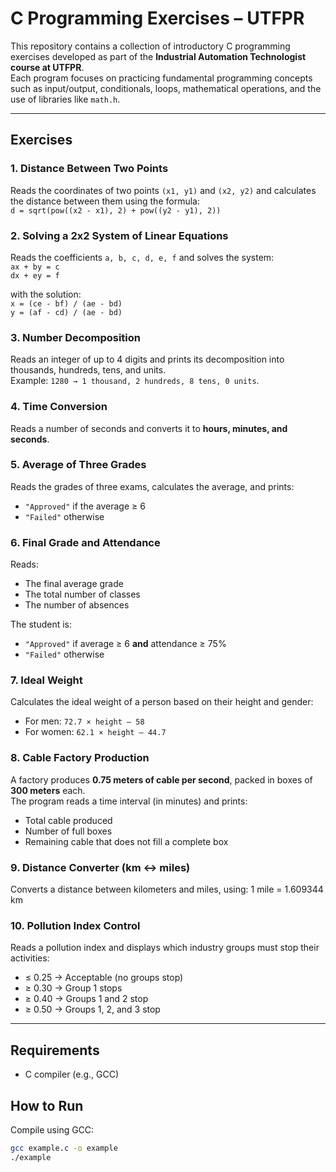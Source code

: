 # C Programming Exercises – UTFPR

This repository contains a collection of introductory C programming exercises developed as part of the **Industrial Automation Technologist course at UTFPR**.  
Each program focuses on practicing fundamental programming concepts such as input/output, conditionals, loops, mathematical operations, and the use of libraries like `math.h`.

---

## Exercises

### 1. Distance Between Two Points
Reads the coordinates of two points `(x1, y1)` and `(x2, y2)` and calculates the distance between them using the formula:
<br/>`d = sqrt(pow((x2 - x1), 2) + pow((y2 - y1), 2))`


### 2. Solving a 2x2 System of Linear Equations
Reads the coefficients `a, b, c, d, e, f` and solves the system:
<br/>`ax + by = c`
<br/>`dx + ey = f`

with the solution:
<br/>`x = (ce - bf) / (ae - bd)`
<br/>`y = (af - cd) / (ae - bd)`


### 3. Number Decomposition
Reads an integer of up to 4 digits and prints its decomposition into thousands, hundreds, tens, and units.  
Example: `1280 → 1 thousand, 2 hundreds, 8 tens, 0 units`.

### 4. Time Conversion
Reads a number of seconds and converts it to **hours, minutes, and seconds**.

### 5. Average of Three Grades
Reads the grades of three exams, calculates the average, and prints:
- `"Approved"` if the average ≥ 6  
- `"Failed"` otherwise  

### 6. Final Grade and Attendance
Reads:
- The final average grade  
- The total number of classes  
- The number of absences  

The student is:
- `"Approved"` if average ≥ 6 **and** attendance ≥ 75%  
- `"Failed"` otherwise  

### 7. Ideal Weight
Calculates the ideal weight of a person based on their height and gender:  
- For men: `72.7 × height – 58`  
- For women: `62.1 × height – 44.7`

### 8. Cable Factory Production
A factory produces **0.75 meters of cable per second**, packed in boxes of **300 meters** each.  
The program reads a time interval (in minutes) and prints:
- Total cable produced  
- Number of full boxes  
- Remaining cable that does not fill a complete box  

### 9. Distance Converter (km ↔ miles)
Converts a distance between kilometers and miles, using: 1 mile = 1.609344 km


### 10. Pollution Index Control
Reads a pollution index and displays which industry groups must stop their activities:  
- ≤ 0.25 → Acceptable (no groups stop)  
- ≥ 0.30 → Group 1 stops  
- ≥ 0.40 → Groups 1 and 2 stop  
- ≥ 0.50 → Groups 1, 2, and 3 stop  

---

## Requirements
- C compiler (e.g., GCC)  

## How to Run
Compile using GCC:
```bash
gcc example.c -o example
./example
